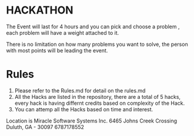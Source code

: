 # HACKATHON

The Event will last for 4 hours and you can pick and choose a problem , each problem will have a weight attached to it.

There is no limitation on how many problems you want to solve, the person with most points will be leading the event.



# Rules 

1. Please refer to the Rules.md for detail on the rules.md
2. All the Hacks are listed in the repository, there are a total of 5 hacks, every hack is having differnt credits based on complexity of the Hack.
3. You can attemp all the Hacks based on time and interest.




Location is Miracle Software Systems Inc.
6465 Johns Creek Crossing
Duluth, GA - 30097
6787178552

